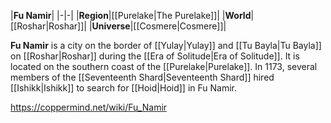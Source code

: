 |**Fu Namir**|
|-|-|
|**Region**|[[Purelake\|The Purelake]]|
|**World**|[[Roshar\|Roshar]]|
|**Universe**|[[Cosmere\|Cosmere]]|

**Fu Namir** is a city on the border of [[Yulay\|Yulay]] and [[Tu Bayla\|Tu Bayla]] on [[Roshar\|Roshar]] during the [[Era of Solitude\|Era of Solitude]].
It is located on the southern coast of the [[Purelake\|Purelake]].
In 1173, several members of the [[Seventeenth Shard\|Seventeenth Shard]] hired [[Ishikk\|Ishikk]] to search for [[Hoid\|Hoid]] in Fu Namir.



https://coppermind.net/wiki/Fu_Namir
